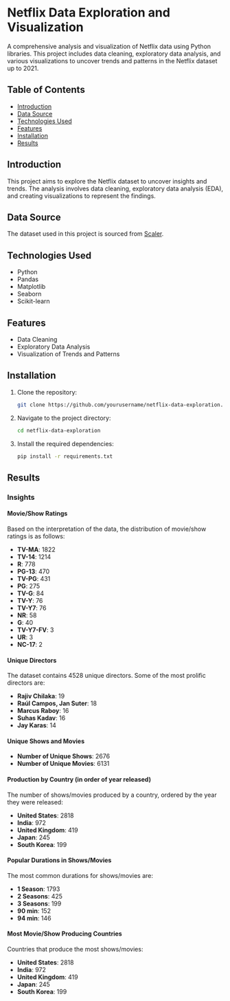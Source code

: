 # Netflix Data Exploration and Visualization

A comprehensive analysis and visualization of Netflix data using Python libraries. This project includes data cleaning, exploratory data analysis, and various visualizations to uncover trends and patterns in the Netflix dataset up to 2021.

## Table of Contents
- [Introduction](#introduction)
- [Data Source](#data-source)
- [Technologies Used](#technologies-used)
- [Features](#features)
- [Installation](#installation)
- [Results](#results)

## Introduction
This project aims to explore the Netflix dataset to uncover insights and trends. The analysis involves data cleaning, exploratory data analysis (EDA), and creating visualizations to represent the findings.

## Data Source
The dataset used in this project is sourced from [Scaler]('https://d2beiqkhq929f0.cloudfront.net/public_assets/assets/000/000/940/original/netflix.csv').

## Technologies Used
- Python
- Pandas
- Matplotlib
- Seaborn
- Scikit-learn

## Features
- Data Cleaning
- Exploratory Data Analysis
- Visualization of Trends and Patterns

## Installation
1. Clone the repository:
    ```sh
    git clone https://github.com/yourusername/netflix-data-exploration.git
    ```
2. Navigate to the project directory:
    ```sh
    cd netflix-data-exploration
    ```
3. Install the required dependencies:
    ```sh
    pip install -r requirements.txt
    ```

## Results

### Insights

#### Movie/Show Ratings
Based on the interpretation of the data, the distribution of movie/show ratings is as follows:
- **TV-MA**: 1822
- **TV-14**: 1214
- **R**: 778
- **PG-13**: 470
- **TV-PG**: 431
- **PG**: 275
- **TV-G**: 84
- **TV-Y**: 76
- **TV-Y7**: 76
- **NR**: 58
- **G**: 40
- **TV-Y7-FV**: 3
- **UR**: 3
- **NC-17**: 2

#### Unique Directors
The dataset contains 4528 unique directors. Some of the most prolific directors are:
- **Rajiv Chilaka**: 19
- **Raúl Campos, Jan Suter**: 18
- **Marcus Raboy**: 16
- **Suhas Kadav**: 16
- **Jay Karas**: 14

#### Unique Shows and Movies
- **Number of Unique Shows**: 2676
- **Number of Unique Movies**: 6131

#### Production by Country (in order of year released)
The number of shows/movies produced by a country, ordered by the year they were released:
- **United States**: 2818
- **India**: 972
- **United Kingdom**: 419
- **Japan**: 245
- **South Korea**: 199
  
#### Popular Durations in Shows/Movies
The most common durations for shows/movies are:
- **1 Season**: 1793
- **2 Seasons**: 425
- **3 Seasons**: 199
- **90 min**: 152
- **94 min**: 146

#### Most Movie/Show Producing Countries
Countries that produce the most shows/movies:
- **United States**: 2818
- **India**: 972
- **United Kingdom**: 419
- **Japan**: 245
- **South Korea**: 199

